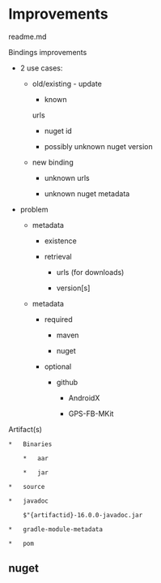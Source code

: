 # Improvements

readme.md

Bindings improvements

*   2 use cases:

    *   old/existing - update

        *   known 
        
        urls

        *   nuget id

        *   possibly unknown nuget version

    *   new binding

        *   unknown urls

        *   unknown nuget metadata


*   problem 

    *   metadata 
    
        *   existence

        *   retrieval

            *   urls (for downloads)

            *   version[s]

    *   metadata

        *   required
    
            *   maven

            *   nuget

        *   optional

            *   github

                *   AndroidX

                *   GPS-FB-MKit

Artifact(s)	

    *   Binaries

        *   aar

        *   jar

    *   source
    
    *   javadoc  
    
        $"{artifactid}-16.0.0-javadoc.jar

    *   gradle-module-metadata
    
    *   pom
    
## nuget

